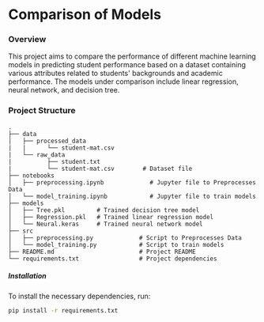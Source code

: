 <h1>Comparison of Models</h1>

<h3>Overview</h3>

This project aims to compare the performance of different machine learning models in predicting student performance based on a dataset containing various attributes related to students' backgrounds and academic performance. The models under comparison include linear regression, neural network, and decision tree.

<h3>Project Structure</h3>

```
.
├── data
│   ├── processed_data
|   |      └── student-mat.csv
|   └── raw_data
|          ├── student.txt
|          └── student-mat.csv        # Dataset file
├── notebooks
│   ├── preprocessing.ipynb             # Jupyter file to Preprocesses Data
│   └── model_training.ipynb            # Jupyter file to train models
├── models
│   ├── Tree.pkl         # Trained decision tree model
│   ├── Regression.pkl   # Trained linear regression model
│   └── Neural.keras     # Trained neural network model
├── src
│   ├── preprocessing.py             # Script to Preprocesses Data
│   └── model_training.py            # Script to train models
├── README.md                        # Project README
└── requirements.txt                 # Project dependencies
```

<h5>Installation</h5>

To install the necessary dependencies, run:
```bash
pip install -r requirements.txt
```


